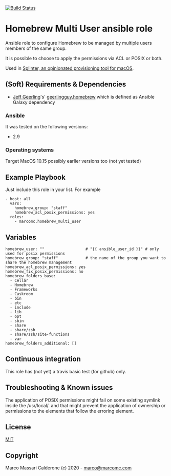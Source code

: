 [![Build Status](https://travis-ci.com/marcomc/ansible-role-homebrew-multi-user.svg?branch=master)](https://travis-ci.com/marcomc/ansible-role-homebrew-multi-user)

# Homebrew Multi User ansible role
Ansible role to configure Homebrew to be managed by multiple users members of the same group.

It is possible to choose to apply the permissions via ACL or POSIX or both.

Used in [Splinter, an opinionated provisioning tool for macOS](https://github.com/marcomc/splinter).

## (Soft) Requirements & Dependencies
* [Jeff Geerling](https://github.com/geerlingguy)'s' [geerlingguy.homebrew](https://github.com/geerlingguy/ansible-role-homebrew) which is defined as Ansible Galaxy dependency

### Ansible
It was tested on the following versions:
 * 2.9

### Operating systems
Target MacOS 10.15 possibly earlier versions too (not yet tested)

## Example Playbook
Just include this role in your list.
For example

    - host: all
      vars:
        homebrew_group: "staff"
        homebrew_acl_posix_permissions: yes
      roles:
        - marcomc.homebrew_multi_user

## Variables

    homebrew_user: ""                  # "{{ ansible_user_id }}" # only used for posix permissions
    homebrew_group: "staff"            # the name of the group you want to share the homebrew management
    homebrew_acl_posix_permissions: yes
    homebrew_fix_posix_permissions: no
    homebrew_folders_base:
      - Cellar
      - Homebrew
      - Frameworks
      - Caskroom
      - bin
      - etc
      - include
      - lib
      - opt
      - sbin
      - share
      - share/zsh
      - share/zsh/site-functions
      - var
    homebrew_folders_additional: []


## Continuous integration
This role has (not yet) a travis basic test (for github) only.

## Troubleshooting & Known issues
The application of POSIX permissions might fail on some existing symlink inside the /usr/local/<homebrew-dirs>. and that might prevent the application of ownership or permissions to the elements that follow the erroring element.

## License
[MIT](LICENSE)

## Copyright
Marco Massari Calderone (c) 2020 - marco@marcomc.com
